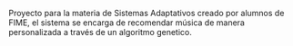 Proyecto para la materia de Sistemas Adaptativos creado por alumnos de FIME, el sistema se encarga de recomendar música de manera personalizada a través de un algoritmo genetico.